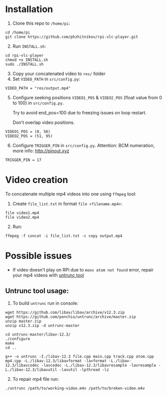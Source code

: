 # Installation

1. Clone this repo to `/home/pi`:

```
cd /home/pi
git clone https://github.com/phzhitnikov/rpi-vlc-player.git
```

2. Run `INSTALL.sh`:

```
cd rpi-vlc-player
chmod +x INSTALL.sh
sudo ./INSTALL.sh
```

3. Copy your concatenated video to `res/` folder
4. Set `VIDEO_PATH` in `src/config.py`:

```
VIDEO_PATH = "res/output.mp4"
```

5. Configure seeking positions `VIDEO1_POS` & `VIDEO2_POS` (float value from 0 to 100) in `src/config.py`.

   Try to avoid end_pos=100 due to freezing issues on loop restart.

   Don't overlap video positions.

```
VIDEO1_POS = (0, 50)
VIDEO2_POS = (51, 95)
```

6. Configure `TRIGGER_PIN` in `src/config.py`. Attention: BCM numeration, more info: http://pinout.xyz

```
TRIGGER_PIN = 17
```

# Video creation

To concatenate multiple mp4 videos into one using `ffmpeg` tool:

1. Create `file_list.txt` in format `file <filename.mp4>`:

```
file video1.mp4
file video2.mp4
```

2. Run:

```
ffmpeg -f concat -i file_list.txt -c copy output.mp4
```

# Possible issues

- If video doesn't play on RPi due to `moov atom not found` error, repair your mp4 videos with [untrunc tool](https://github.com/ponchio/untrunc)

## Untrunc tool usage:

1. To build `untrunc` run in console:

```
wget https://github.com/libav/libav/archive/v12.3.zip
wget https://github.com/ponchio/untrunc/archive/master.zip
unzip master.zip
unzip v12.3.zip -d untrunc-master

cd untrunc-master/libav-12.3/
./configure
make
cd ..

g++ -o untrunc -I./libav-12.3 file.cpp main.cpp track.cpp atom.cpp mp4.cpp -L./libav-12.3/libavformat -lavformat -L./libav-12.3/libavcodec -lavcodec -L./libav-12.3/libavresample -lavresample -L./libav-12.3/libavutil -lavutil -lpthread -lz
```

2. To repair mp4 file run:

```
./untrunc /path/to/working-video.m4v /path/to/broken-video.m4v
```
